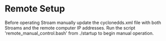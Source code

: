 # Remote Setup
Before operating Stroam manually update the cyclonedds.xml file with both Stroams and the remote computer IP addresses.
Run the script 'remote_manual_control.bash' from ./startup to begin manual operation.